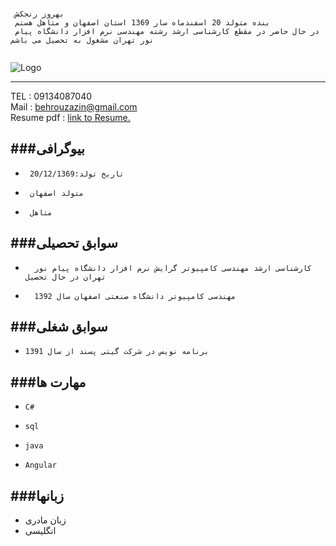 ﻿### 
```
 بهروز رنجکش
 بنده متولد 20 اسفندماه سار 1369 استان اصفهان و متاهل هستم 
 در حال حاضر در مقطع کارشناسی ارشد رشته مهندسی نرم افزار دانشگاه پیام نور تهران مشغول به تحصیل می باشم
 
```
![Logo](https://resume/1.png)

---

TEL  : 09134087040 <br/>
Mail : behrouzazin@gmail.com <br/>
Resume pdf : [link to Resume.](https://resume/resume.pdf) <br/>

###بیوگرافی
---
+      تاریخ تولد:20/12/1369 
+      متولد اصفهان
+      متاهل



###سوابق تحصیلی
---
+       کارشناسی ارشد مهندسی کامپیوتر گرایش نرم افزار دانشگاه پیام نور تهران در حال تحصیل
+       مهندسی کامپیوتر دانشگاه صنعتی اصفهان سال 1392



###سوابق شغلی
---
+     برنامه نویس در شرکت گیتی پسند از سال 1391



###مهارت ها
---
+     C#
  
+     sql

+     java

+     Angular


###زبانها
---
+    زبان مادری
+    انگلیسی

